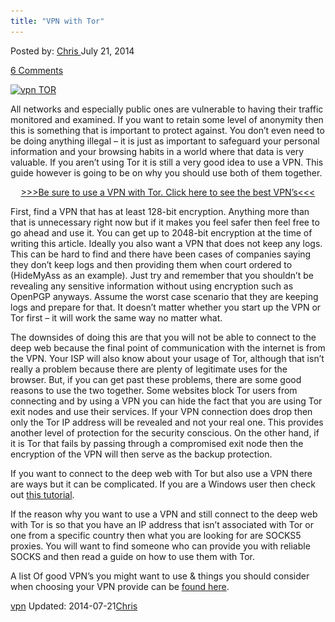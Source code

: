 ```yaml
---
title: "VPN with Tor"
---
```


<article class="post-listing post-6541 post type-post status-publish format-standard has-post-thumbnail hentry   tag-vpn">
Posted by: <a href="https://www.deepdotweb.com/author/chris/" title="">Chris </a></span>
<span>July 21, 2014</span>
    
<a href="/2014/07/21/vpn-tor/#comments">6 Comments</a></span>
</p>
<div class="clear"></div>
<div class="entry">
<p><a href="/imgs/2014/07/vpn.png"><img class="aligncenter size-full wp-image-6542" src="/imgs/2014/07/vpn.png" alt="vpn TOR" width="552" height="225" srcset="/imgs/2014/07/vpn.png 552w, /imgs/2014/07/vpn-300x122.png 300w" sizes="(max-width: 552px) 100vw, 552px"/></a></p>
<p>All networks and especially public ones are vulnerable to having their traffic monitored and examined. If you want to retain some level of anonymity then this is something that is important to protect against. You don’t even need to be doing anything illegal – it is just as important to safeguard your personal information and your browsing habits in a world where that data is very valuable. If you aren’t using Tor it is still a very good idea to use a VPN. This guide however is going to be on why you should use both of them together.</p>
<p style="text-align: center;"><a href="https://www.deepdotweb.com/vpn-comparison-chart/">&gt;&gt;&gt;Be sure to use a VPN with Tor. Click here to see the best VPN’s&lt;&lt;&lt;</a></p>
<p>First, find a VPN that has at least 128-bit encryption. Anything more than that is unnecessary right now but if it makes you feel safer then feel free to go ahead and use it. You can get up to 2048-bit encryption at the time of writing this article. Ideally you also want a VPN that does not keep any logs. This can be hard to find and there have been cases of companies saying they don’t keep logs and then providing them when court ordered to (HideMyAss as an example). Just try and remember that you shouldn’t be revealing any sensitive information without using encryption such as OpenPGP anyways. Assume the worst case scenario that they are keeping logs and prepare for that. It doesn’t matter whether you start up the VPN or Tor first – it will work the same way no matter what.</p>
<p>The downsides of doing this are that you will not be able to connect to the deep web because the final point of communication with the internet is from the VPN. Your ISP will also know about your usage of Tor, although that isn’t really a problem because there are plenty of legitimate uses for the browser. But, if you can get past these problems, there are some good reasons to use the two together. Some websites block Tor users from connecting and by using a VPN you can hide the fact that you are using Tor exit nodes and use their services. If your VPN connection does drop then only the Tor IP address will be revealed and not your real one. This provides another level of protection for the security conscious. On the other hand, if it is Tor that fails by passing through a compromised exit node then the encryption of the VPN will then serve as the backup protection.</p>
<p>If you want to connect to the deep web with Tor but also use a VPN there are ways but it can be complicated. If you are a Windows user then check out <a href="http://www.deepdotweb.com/jolly-rogers-security-guide-for-beginners/connecting-tor-vpn-for-windows-users/">this tutorial</a>.</p>
<p>If the reason why you want to use a VPN and still connect to the deep web with Tor is so that you have an IP address that isn’t associated with Tor or one from a specific country then what you are looking for are SOCKS5 proxies. You will want to find someone who can provide you with reliable SOCKS and then read a guide on how to use them with Tor.</p>
<p>A list Of good VPN&#8217;s you might want to use &amp; things you should consider when choosing your VPN provide can be <a href="/2014/07/08/is-your-vpn-legit-or-shit/">found here</a>.</p>
</div>
 <a href="https://www.deepdotweb.com/tag/vpn/" rel="tag">vpn</a></span> 
Updated: 2014-07-21<a href="https://www.deepdotweb.com/author/chris/" title="Posts by Chris" rel="author">Chris</a></strong></div>
    
